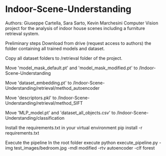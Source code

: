 # Indoor-Scene-Understanding
Authors: Giuseppe Cartella, Sara Sarto, Kevin Marchesini
Computer Vision project for the analysis of indoor house scenes including a furniture retrieval system.

Preliminary steps
Download from drive (request access to authors) the folder containing all trained models and dataset.

Copy all dataset folders to /retrieval folder of the project.

Move 'model_mask_default.pt' and 'model_mask_modified.pt' to /Indoor-Scene-Understanding

Move 'dataset_embedding.pt' to /Indoor-Scene-Understanding/retrieval/method_autoencoder

Move 'descriptors.pkl' to /Indoor-Scene-Understanding/retrieval/method_SIFT

Move 'MLP_model.pt' and 'dataset_all_objects.csv' to /Indoor-Scene-Understanding/classification

Install the requirements.txt in your virtual environment 
pip install -r requirements.txt


Execute the pipeline
In the root folder execute python execute_pipeline.py -img test_images/bedroom.jpg -mdl modified -rtv autoencoder -clf forest
